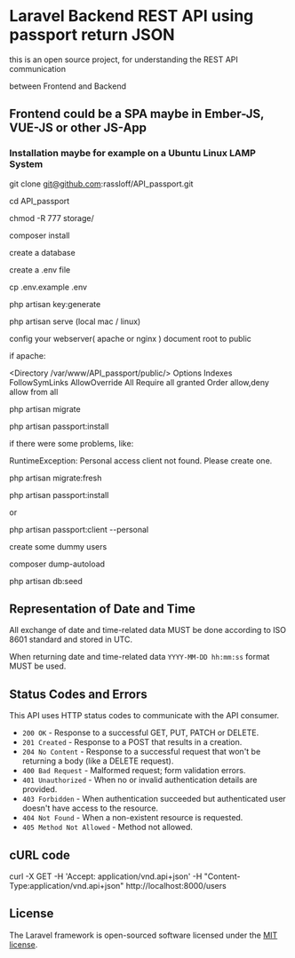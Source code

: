 <br>

# Laravel Backend REST API using passport return JSON

this is an open source project, for understanding the REST API communication

between Frontend and Backend



## Frontend could be a SPA maybe in Ember-JS, VUE-JS or other JS-App



### Installation maybe for example on a Ubuntu Linux LAMP System

git clone git@github.com:rassloff/API_passport.git

cd API_passport

chmod -R 777 storage/

composer install

create a database

create a .env file

cp .env.example .env

php artisan key:generate


php artisan serve (local mac / linux)

config your webserver( apache or nginx ) document root to public 

if apache:

<Directory /var/www/API_passport/public/>
                Options Indexes FollowSymLinks
                AllowOverride All
                Require all granted
                Order allow,deny
                allow from all
</Directory>

php artisan migrate

php artisan passport:install


if there were some problems, like:

RuntimeException: Personal access client not found. Please create one.

php artisan migrate:fresh

php artisan passport:install

or

php artisan passport:client --personal

create some dummy users

composer dump-autoload

php artisan db:seed


## Representation of Date and Time

All exchange of date and time-related data MUST be done according to ISO 8601 standard and stored in UTC.

When returning date and time-related data `YYYY-MM-DD hh:mm:ss` format MUST be used.

## Status Codes and Errors

This API uses HTTP status codes to communicate with the API consumer.

+ `200 OK` - Response to a successful GET, PUT, PATCH or DELETE.
+ `201 Created` - Response to a POST that results in a creation.
+ `204 No Content` - Response to a successful request that won't be returning a body (like a DELETE request).
+ `400 Bad Request` - Malformed request; form validation errors.
+ `401 Unauthorized` - When no or invalid authentication details are provided.
+ `403 Forbidden` - When authentication succeeded but authenticated user doesn't have access to the resource.
+ `404 Not Found` - When a non-existent resource is requested.
+ `405 Method Not Allowed` - Method not allowed.

## cURL code

curl -X GET -H 'Accept: application/vnd.api+json' -H "Content-Type:application/vnd.api+json"   http://localhost:8000/users



## License

The Laravel framework is open-sourced software licensed under the [MIT license](https://opensource.org/licenses/MIT).

